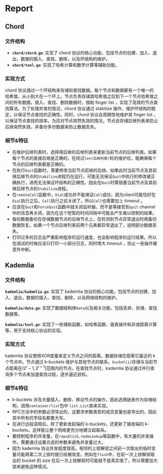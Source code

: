 # Report

## Chord

### 文件结构

- **`chord/chord.go`**: 实现了 chord 协议的核心功能，包括节点的创建、加入、退出，数据的插入、查找、删除，以及环结构的维护。
- **`chord/tool.go`**: 实现了哈希计算和数学计算等辅助功能。

### 实现方式

chord 协议通过一个环结构来存储和查找数据。每个节点和数据都有一个唯一的哈希值，从小到大在一个环上。节点负责存储其哈希值之后到下一个节点哈希值之间的所有数据。插入、查找、删除数据时，借助 finger list ，实现了高效的节点查找算法。为了处理并发的情况，chord 协议通过 stabilize 操作，维护环结构的稳定，以保证节点查找的正确性。同时，chord 协议会周期性地维护其 finger list ，以保证节点查找的效率。为应对节点突然失效的情况，节点会存储后继列表来防止后继突然失效，并备份多份数据来防止数据丢失。

### 细节&特征

* 在维护后继列表时，选择用后继的后继列表来更新当前节点的后继列表。如果每个节点的直接后继是正确的，在经过`len(后继列表)`轮的维护后，能确保每个节点的后继列表都是正确的。
* 在执行`Quit`函数时，需要修改当前节点前继的后继。如果此时当前节点及其前继后继节点的`Stabilize`进程仍在运行，可能无法保证`Quit`中执行的修改被正确执行，进而无法保证环结构的正确性。因此在`Quit`时需阻塞当前节点及其前继后继节点的`Stabilize`进程。
* 在`remoteCall`函数中，`Dial`成功并不能保证`Call`成功，因为client可能恰好在`Dial`执行之后，`Call`执行之前关闭了，所以`Call`也需要加上 timeout 。
* 应该在`Quit`和`ForceQuit`函数中就关闭监听器，而不是等接受到`quit` channel 中的信息再关闭，因为在这个短暂的时间间隔中可能会产生难以控制的结果。
* 每份数据备份在存储数据节点的后继节点上，在检测到节点异常退出时用备份数据恢复。如果一个节点后继列表前两个元素都异常退出了，说明部分数据丢失。
* 打印过多的日志会严重影响程序的运行速度，也会影响程序的运行结果。所以在调试的时候应该只打印一小部分日志，同时增大 timeout ，防止一些操作被意外中断。

## Kademlia

### 文件结构

**`kademlia/kademlia.go`**: 实现了 kademlia 协议的核心功能，包括节点的创建、加入、退出，数据的插入、查找、删除，以及网络结构的维护。

**`kademlia/data.go`**: 实现了数据结构体`Data`以及相关功能，包括丢弃、存储、查找数据等。

**`kademlia/tool.go`**: 实现了一些辅助函数，如哈希函数、链表操作和异或距离计算等，用于支持核心协议的实现。

### 实现方式

kademlia 协议使用XOR度量来定义节点之间的距离，数据存储在距离它最近的 k 个节点中。节点通过 k-buckets 维护与其他节点的联系，`bucket[i]`存储与当前节点距离在$\left(2^i - 1, 2^{i + 1}\right]$范围内的节点。在查找节点时，kademlia 协议通过并行查询多个节点来加速查找过程，逐步逼近目标。

### 细节&特征

* k-buckets 涉及大量插入、删除、移动节点的操作，因此选用链表作为存储结构，调用`container/list`包中 `list.List`类来实现。
* RPC方法中的参数必须导出的，这要求参数类型的成员变量也是导出的，因此其中所有的字段名都要大写。
* 在进行远程调用后，除了更新发起端的 k-buckets，还更新了接收端的 k-buckets，这样能让整个网络更充分地建立起联系。
* 要控制程序的并发量，在`republish`, `nodeLookup`等函数中，有大量的并发操作。需要通过设置合适的参数来避免并发量过大。
* 因为 kademlia 协议并发程度很高，相邻的上锁解锁之间前一次取出的临时变量可能再第二次上锁时就已经被改变。例如在`flush`中，在前一次上锁解锁取出的 bucket 的 size 在后一次上锁解锁时可能就不是真实值了，所以需要加大锁来避免这种情况。